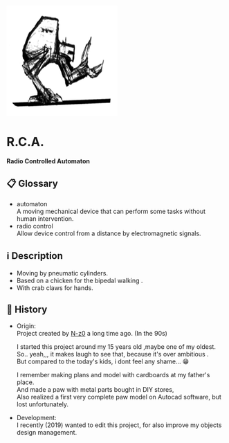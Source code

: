 ![Logo icon](contents/logo/logo.png "ARC logo")
# R.C.A.

**Radio Controlled Automaton**

## 📋 Glossary
 - automaton  
	A moving mechanical device that can perform some tasks without human intervention.
 - radio control  
	Allow device control from a distance by electromagnetic signals.

## ℹ️ Description
 - Moving by pneumatic cylinders.
 - Based on a chicken for the bipedal walking .
 - With crab claws for hands.

## 📜 History
 - Origin:  
	Project created by [N-z0](https://github.com/N-z0) a long time ago. (In the 90s)
	
	I started this project around my 15 years old ,maybe one of my oldest.  
	So.. yeah,,,  it makes laugh to see that, because it's over ambitious .  
	But  compared to the today's kids,  i dont feel any shame... 😁
	
	I remember making plans and model with cardboards at my father's place.  
	And made a paw with metal parts bought in DIY stores,  
	Also realized a first very complete paw model on Autocad software, but lost unfortunately.
	
 - Development:  
	I recently (2019) wanted to edit this project,
	for also improve my objects design management.

